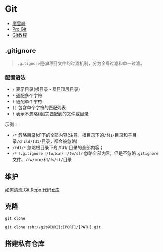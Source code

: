 # Git

- [廖雪峰](http://www.liaoxuefeng.com/wiki/0013739516305929606dd18361248578c67b8067c8c017b000/0013743858312764dca7ad6d0754f76aa562e3789478044000)
- [Pro Git](http://git.oschina.net/progit/)
- [Git教程](http://www.cnblogs.com/zhangjing230/archive/2012/05/09/2489745.html)

## .gitignore
> `.gitignore`是git项目文件的过滤机制，分为全局过滤和单一过滤。

### 配置语法

- `/` 表示目录(根目录 - 项目顶层目录)
- `*` 通配多个字符
- `?` 通配单个字符
- `[]` 包含单个字符的匹配列表
- `!` 表示不忽略(跟踪)匹配到的文件或目录

示例：

- `/*`
  忽略目录fd1下的全部内容(注意，根目录下的`/fd1/`目录和子目录`/child/fd1/`目录，都会被忽略)
- `/fd1/*`
  忽略根目录下的 /fd1/ 目录的全部内容；
- `/*`
  `!.gitignore`
  `!/fw/bin/`
  `!/fw/sf/`
  忽略全部内容，但是不忽略`.gitignore`文件、`/fw/bin/`和`/fw/sf/`目录

## 维护

[如何清洗 Git Repo 代码仓库](http://www.open-open.com/lib/view/open1414632626075.html)
## 克隆
`git clone`

`git clone ssh://git@[URI]:[PORT]/[PATH].git`

## 搭建私有仓库

